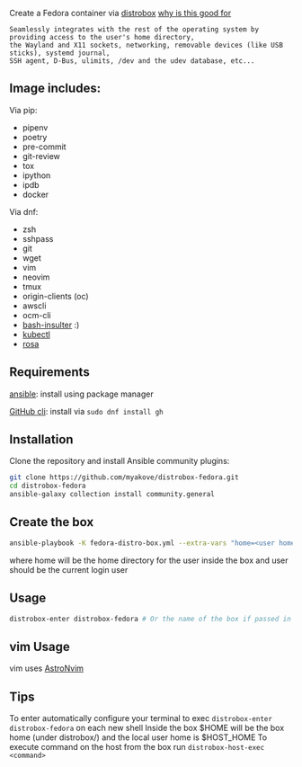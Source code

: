 Create a Fedora container via [distrobox](https://github.com/89luca89/distrobox)
[why is this good for](https://github.com/89luca89/distrobox#what-it-does)
```
Seamlessly integrates with the rest of the operating system by providing access to the user's home directory,
the Wayland and X11 sockets, networking, removable devices (like USB sticks), systemd journal,
SSH agent, D-Bus, ulimits, /dev and the udev database, etc...
```
## Image includes:
Via pip:
  - pipenv
  - poetry
  - pre-commit
  - git-review
  - tox
  - ipython
  - ipdb
  - docker

Via dnf:
  - zsh
  - sshpass
  - git
  - wget
  - vim
  - neovim
  - tmux
  - origin-clients (oc)
  - awscli
  - ocm-cli
- [bash-insulter](https://github.com/hkbakke/bash-insulter) :)
- [kubectl](https://kubernetes.io/docs/reference/kubectl/)
- [rosa](https://docs.openshift.com/rosa/rosa_cli/rosa-get-started-cli.html)

## Requirements
[ansible](https://docs.ansible.com/ansible/latest/installation_guide/intro_installation.html): install using package manager

[GitHub cli](https://cli.github.com/): install via `sudo dnf install gh`

## Installation
Clone the repository and install Ansible community plugins:
```bash
git clone https://github.com/myakove/distrobox-fedora.git
cd distrobox-fedora
ansible-galaxy collection install community.general
```
## Create the box
```bash
ansible-playbook -K fedora-distro-box.yml --extra-vars "home=<user home dir> user=<user name> box_name=<box name (default is distrobox-fedora)>"
```
where home will be the home directory for the user inside the box and user should be the current login user

## Usage
```bash
distrobox-enter distrobox-fedora # Or the name of the box if passed in the command
```

## vim Usage
vim uses [AstroNvim](https://github.com/AstroNvim/AstroNvim)


## Tips
To enter automatically configure your terminal to exec ```distrobox-enter distrobox-fedora``` on each new shell
Inside the box $HOME will be the box home (under distrobox/<box name>) and the local user home is $HOST_HOME
To execute command on the host from the box run `distrobox-host-exec <command>`
